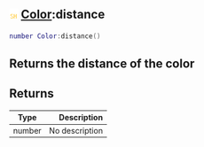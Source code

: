 ## ![shared](.gitbook/assets/shared.png) [Color](./home/Color):distance

```lua
number Color:distance()
```

Returns the distance of the color
------
## Returns

| Type   | Description |
| ------ | ----------: |
| number | No description |

